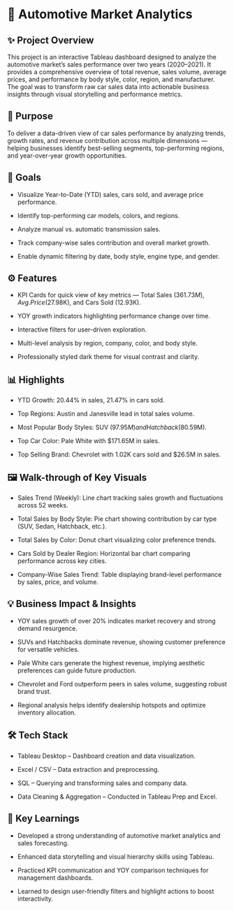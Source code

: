 # 🚗 Automotive Market Analytics


## ✨ Project Overview

This project is an interactive Tableau dashboard designed to analyze the automotive market’s sales performance over two years (2020–2021). It provides a comprehensive overview of total revenue, sales volume, average prices, and performance by body style, color, region, and manufacturer. The goal was to transform raw car sales data into actionable business insights through visual storytelling and performance metrics.

## 🎯 Purpose

To deliver a data-driven view of car sales performance by analyzing trends, growth rates, and revenue contribution across multiple dimensions — helping businesses identify best-selling segments, top-performing regions, and year-over-year growth opportunities.

## 🥅 Goals

- Visualize Year-to-Date (YTD) sales, cars sold, and average price performance.

- Identify top-performing car models, colors, and regions.

- Analyze manual vs. automatic transmission sales.

- Track company-wise sales contribution and overall market growth.

- Enable dynamic filtering by date, body style, engine type, and gender.

## ⚙️ Features

- KPI Cards for quick view of key metrics — Total Sales ($361.73M), Avg. Price ($27.98K), and Cars Sold (12.93K).

- YOY growth indicators highlighting performance change over time.

- Interactive filters for user-driven exploration.

- Multi-level analysis by region, company, color, and body style.

- Professionally styled dark theme for visual contrast and clarity.

## 📊 Highlights

- YTD Growth: 20.44% in sales, 21.47% in cars sold.

- Top Regions: Austin and Janesville lead in total sales volume.

- Most Popular Body Styles: SUV ($97.95M) and Hatchback ($80.59M).

- Top Car Color: Pale White with $171.65M in sales.

- Top Selling Brand: Chevrolet with 1.02K cars sold and $26.5M in sales.

## 🖼️ Walk-through of Key Visuals

- Sales Trend (Weekly): Line chart tracking sales growth and fluctuations across 52 weeks.

- Total Sales by Body Style: Pie chart showing contribution by car type (SUV, Sedan, Hatchback, etc.).

- Total Sales by Color: Donut chart visualizing color preference trends.

- Cars Sold by Dealer Region: Horizontal bar chart comparing performance across key cities.

- Company-Wise Sales Trend: Table displaying brand-level performance by sales, price, and volume.

## 💡 Business Impact & Insights

- YOY sales growth of over 20% indicates market recovery and strong demand resurgence.

- SUVs and Hatchbacks dominate revenue, showing customer preference for versatile vehicles.

- Pale White cars generate the highest revenue, implying aesthetic preferences can guide future production.

- Chevrolet and Ford outperform peers in sales volume, suggesting robust brand trust.

- Regional analysis helps identify dealership hotspots and optimize inventory allocation.

## 🛠️ Tech Stack

- Tableau Desktop – Dashboard creation and data visualization.

- Excel / CSV – Data extraction and preprocessing.

- SQL – Querying and transforming sales and company data.

- Data Cleaning & Aggregation – Conducted in Tableau Prep and Excel.

## 🚀 Key Learnings

- Developed a strong understanding of automotive market analytics and sales forecasting.

- Enhanced data storytelling and visual hierarchy skills using Tableau.

- Practiced KPI communication and YOY comparison techniques for management dashboards.

- Learned to design user-friendly filters and highlight actions to boost interactivity.
